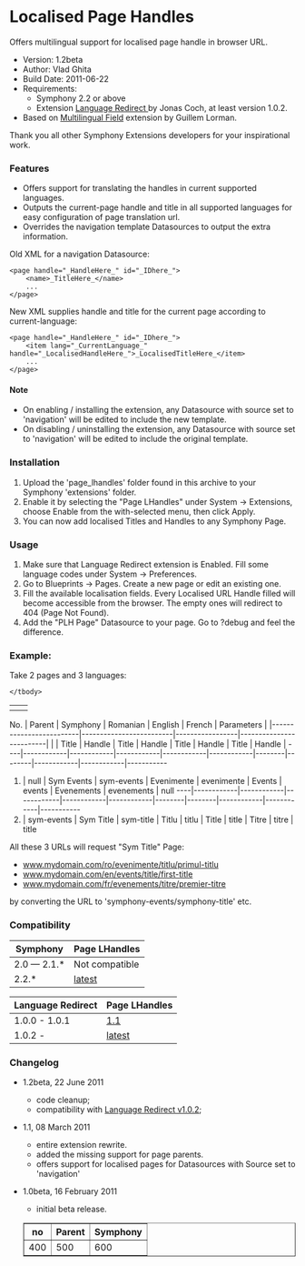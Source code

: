 Localised Page Handles
==============

Offers multilingual support for localised page handle in browser URL.

* Version: 1.2beta
* Author: Vlad Ghita
* Build Date: 2011-06-22
* Requirements:
	- Symphony 2.2 or above
	- Extension [Language Redirect ](https://github.com/klaftertief/language_redirect) by Jonas Coch, at least version 1.0.2.
* Based on [Multilingual Field](https://github.com/6ui11em/multilingual_field) extension by Guillem Lorman.

Thank you all other Symphony Extensions developers for your inspirational work.


### Features
* Offers support for translating the handles in current supported languages.
* Outputs the current-page handle and title in all supported languages for easy configuration of page translation url.
* Overrides the navigation template Datasources to output the extra information.

Old XML for a navigation Datasource:

    <page handle="_HandleHere_" id="_IDhere_">
	    <name>_TitleHere_</name>
	    ...
    </page>

New XML supplies handle and title for the current page according to current-language:

    <page handle="_HandleHere_" id="_IDhere_">
	    <item lang="_CurrentLanguage_" handle="_LocalisedHandleHere_">_LocalisedTitleHere_</item>
	    ...
    </page>

#### Note

* On enabling / installing the extension, any Datasource with source set to 'navigation' will be edited to include the new template.
* On disabling / uninstalling the extension, any Datasource with source set to 'navigation' will be edited to include the original template.



### Installation

1. Upload the 'page_lhandles' folder found in this archive to your Symphony 'extensions' folder.    
2. Enable it by selecting the "Page LHandles" under System -> Extensions, choose Enable from the with-selected menu, then click Apply.
3. You can now add localised Titles and Handles to any Symphony Page.



### Usage

1. Make sure that Language Redirect extension is Enabled. Fill some language codes under System -> Preferences.
2. Go to Blueprints -> Pages. Create a new page or edit an existing one.
3. Fill the available localisation fields. Every Localised URL Handle filled will become accessible from the browser. The empty ones will redirect to 404 (Page Not Found).
4. Add the "PLH Page" Datasource to your page. Go to ?debug and feel the difference.



### Example:

Take 2 pages and 3 languages:

<table>
	<th>
		<td>
	</th>
	<tbody>

	</tbody>
</table>

No. | Parent     |         Symphony        |         Romanian        |     English     |         French          | Parameters
    |            |-------------------------|-------------------------|-----------------|-------------------------|
    |            |   Title    |   Handle   |   Title    |   Handle   | Title  | Handle |   Title    |  Handle    |
----|------------|------------|------------|------------|------------|--------|--------|------------|------------|-----------
1.  | null       | Sym Events | sym-events | Evenimente | evenimente | Events | events | Evenements | evenements | null
----|------------|------------|------------|------------|------------|--------|--------|------------|------------|-----------
2.  | sym-events | Sym Title  | sym-title  | Titlu      | titlu      | Title  | title  | Titre      | titre      | title

All these 3 URLs will request "Sym Title" Page:

- www.mydomain.com/ro/evenimente/titlu/primul-titlu
- www.mydomain.com/en/events/title/first-title
- www.mydomain.com/fr/evenements/titre/premier-titre

by converting the URL to 'symphony-events/symphony-title' etc. 



### Compatibility

   Symphony | Page LHandles
------------|----------------
2.0 — 2.1.* | Not compatible
2.2.*       | [latest](https://vlad-ghita@github.com/vlad-ghita/page_lhandles.git)


Language Redirect | Page LHandles
------------------|----------------
    1.0.0 - 1.0.1 | [1.1](https://vlad-ghita@github.com/vlad-ghita/page_lhandles/tree/1.1)
    1.0.2 -       | [latest](https://vlad-ghita@github.com/vlad-ghita/page_lhandles.git)



### Changelog

* 1.2beta, 22 June 2011
    * code cleanup;
    * compatibility with [Language Redirect v1.0.2](https://github.com/klaftertief/language_redirect);

* 1.1, 08 March 2011
    * entire extension rewrite.
	* added the missing support for page parents.
	* offers support for localised pages for Datasources with Source set to 'navigation'

* 1.0beta, 16 February 2011
	* initial beta release.

	<table border="1">
<tr>
<th>no</th>
<th>Parent</th>
<th>Symphony</th>
</tr>
<tr>
  <td>400</td>
  <td>500</td>
  <td>600</td>
</tr>
</table>